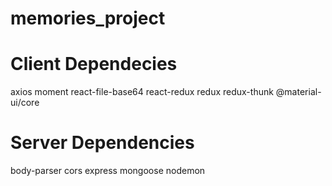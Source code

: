 # memories_project
# Client Dependecies 
axios moment react-file-base64 react-redux redux redux-thunk @material-ui/core
# Server Dependencies
body-parser cors express mongoose nodemon
